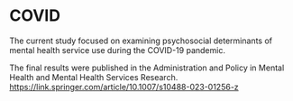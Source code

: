 # COVID

The current study focused on examining psychosocial determinants of mental health service use during the COVID-19 pandemic.

The final results were published in the Administration and Policy in Mental Health and Mental Health Services Research.
https://link.springer.com/article/10.1007/s10488-023-01256-z
